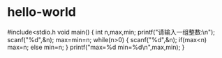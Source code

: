 # hello-world
#include<stdio.h
void main()
{
	int n,max,min;
	printf("请输入一组整数:\n");
	scanf("%d",&n);
	max=min=n;
    while(n>0)
	{
		scanf("%d",&n);
		if(max<n) max=n;
		else min=n;
	}
	printf("max=%d min=%d\n",max,min);
}
